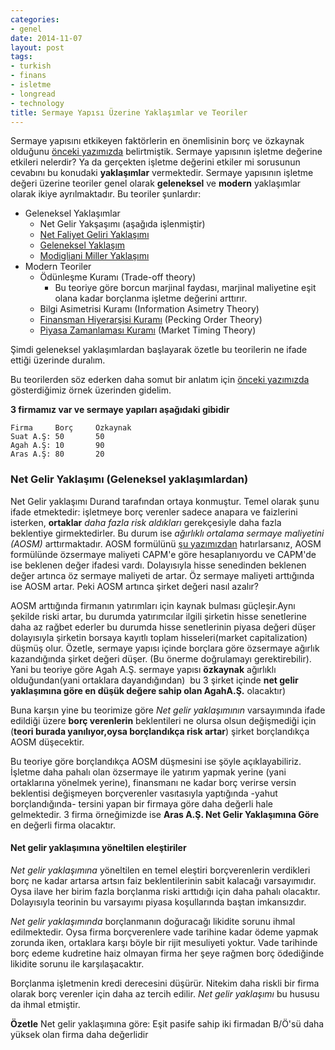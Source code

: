 ```yaml
---
categories:
- genel
date: 2014-11-07
layout: post
tags:
- turkish
- finans
- isletme
- longread
- technology
title: Sermaye Yapısı Üzerine Yaklaşımlar ve Teoriler
---
```


Sermaye yapısını etkikeyen faktörlerin en önemlisinin borç ve özkaynak olduğunu [önceki yazımızda](http://acikbellek.tumblr.com/post/101927606340/sermaye-yap-s-nedir-nelerden-etkilenir-neleri) belirtmiştik. Sermaye yapısının işletme değerine etkileri nelerdir? Ya da gerçekten işletme değerini etkiler mi sorusunun cevabını bu konudaki **yaklaşımlar** vermektedir. Sermaye yapısının işletme değeri üzerine teoriler genel olarak **geleneksel** ve **modern** yaklaşımlar olarak ikiye ayrılmaktadır. Bu teoriler şunlardır:

- Geleneksel Yaklaşımlar
    - Net Gelir Yakşaşımı (aşağıda işlenmiştir)
    - [Net Faliyet Geliri Yaklaşımı](http://acikbellek.tumblr.com/post/102013378225/net-faliyet-geliri-yaklas-m-geleneksel)
    - [Geleneksel Yaklaşım](http://acikbellek.tumblr.com/post/102172363585/sermaye-yap-s-isletme-degeri-iliskisini-ac-klamada)
    - [Modigliani Miller Yaklaşımı](http://acikbellek.tumblr.com/post/102190465365/modigliani-miller-yaklasimi)
- Modern Teoriler
    - Ödünleşme Kuramı (Trade-off theory)
        - Bu teoriye göre borcun marjinal faydası, marjinal maliyetine eşit olana kadar borçlanma işletme değerini arttırır.
    - Bilgi Asimetrisi Kuramı (Information Asimetry Theory)
    - [Finansman Hiyerarşisi Kuramı](http://acikbellek.tumblr.com/post/102193037500/finansman-hiyerarsisi-kurami) (Pecking Order Theory)
    - [Piyasa Zamanlaması Kuramı](http://acikbellek.tumblr.com/post/102193267665/piyasa-zamanlamasi-kurami) (Market Timing Theory)

Şimdi geleneksel yaklaşımlardan başlayarak özetle bu teorilerin ne ifade ettiği üzerinde duralım.

Bu teorilerden söz ederken daha somut bir anlatım için [önceki yazımızda](http://acikbellek.tumblr.com/post/101927606340/sermaye-yap-s-nedir-nelerden-etkilenir-neleri) gösterdiğimiz örnek üzerinden gidelim.

**3 firmamız var ve sermaye yapıları aşağıdaki gibidir**

```
Firma     Borç     Özkaynak
Suat A.Ş: 50       50 
Agah A.Ş: 10       90 
Aras A.Ş: 80       20 

```

### Net Gelir Yaklaşımı (Geleneksel yaklaşımlardan)

Net Gelir yaklaşımı Durand tarafından ortaya konmuştur. Temel olarak şunu ifade etmektedir: işletmeye borç verenler sadece anapara ve faizlerini isterken, **ortaklar** _daha fazla risk aldıkları_ gerekçesiyle daha fazla beklentiye girmektedirler. Bu durum ise _ağırlıklı ortalama sermaye maliyetini (AOSM)_ arttırmaktadır. AOSM formülünü [şu yazımızdan](http://acikbellek.tumblr.com/post/101914173030/ag-rl-kl-ortalama-sermaye-maliyeti) hatırlarsanız, AOSM formülünde özsermaye maliyeti CAPM'e göre hesaplanıyordu ve CAPM'de ise beklenen değer ifadesi vardı. Dolayısıyla hisse senedinden beklenen değer artınca öz sermaye maliyeti de artar. Öz sermaye maliyeti arttığında ise AOSM artar. Peki AOSM artınca şirket değeri nasıl azalır?

AOSM arttığında firmanın yatırımları için kaynak bulması güçleşir.Aynı şekilde riski artar, bu durumda yatırımcılar ilgili şirketin hisse senetlerine daha az rağbet ederler bu durumda hisse senetlerinin piyasa değeri düşer dolayısıyla şirketin borsaya kayıtlı toplam hisseleri(market capitalization) düşmüş olur. Özetle, sermaye yapısı içinde borçlara göre özsermaye ağırlık kazandığında şirket değeri düşer. (Bu önerme doğrulamayı gerektirebilir). Yani bu teoriye göre Agah A.Ş. sermaye yapısı **özkaynak** ağırlıklı olduğundan(yani ortaklara dayandığından)  bu 3 şirket içinde **net gelir yaklaşımına göre en düşük değere sahip olan AgahA.Ş.** olacaktır)

Buna karşın yine bu teorimize göre _Net gelir yaklaşımının_ varsayımında ifade edildiği üzere **borç verenlerin** beklentileri ne olursa olsun değişmediği için (**teori burada yanılıyor,oysa borçlandıkça risk artar**) şirket borçlandıkça AOSM düşecektir.

Bu teoriye göre borçlandıkça AOSM düşmesini ise şöyle açıklayabiliriz. İşletme daha pahalı olan özsermaye ile yatırım yapmak yerine (yani ortaklarına yönelmek yerine), finansmanı ne kadar borç verirse versin beklentisi değişmeyen borçverenler vasıtasıyla yaptığında -yahut borçlandığında- tersini yapan bir firmaya göre daha değerli hale gelmektedir. 3 firma örneğimizde ise **Aras A.Ş. Net Gelir Yaklaşımına Göre** en değerli firma olacaktır.

#### Net gelir yaklaşımına yöneltilen eleştiriler

_Net gelir yaklaşımına_ yöneltilen en temel eleştiri borçverenlerin verdikleri borç ne kadar artarsa artsın faiz beklentilerinin sabit kalacağı varsayımıdır. Oysa ilave her birim fazla borçlanma riski arttıdığı için daha pahalı olacaktır. Dolayısıyla teorinin bu varsayımı piyasa koşullarında baştan imkansızdır.

_Net gelir yaklaşımında_ borçlanmanın doğuracağı likidite sorunu ihmal edilmektedir. Oysa firma borçverenlere vade tarihine kadar ödeme yapmak zorunda iken, ortaklara karşı böyle bir rijit mesuliyeti yoktur. Vade tarihinde borç edeme kudretine haiz olmayan firma her şeye rağmen borç ödediğinde likidite sorunu ile karşılaşacaktır.

Borçlanma işletmenin kredi derecesini düşürür. Nitekim daha riskli bir firma olarak borç verenler için daha az tercih edilir. _Net gelir yaklaşımı_ bu hususu da ihmal etmiştir.

**Özetle** Net gelir yaklaşımına göre: Eşit pasife sahip iki firmadan B/Ö'sü daha yüksek olan firma daha değerlidir
